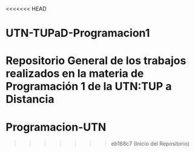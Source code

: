 <<<<<<< HEAD
# UTN-TUPaD-Programacion1
Repositorio General de los trabajos realizados en la materia de Programación 1 de la UTN:TUP a Distancia
=======
# Programacion-UTN
>>>>>>> eb188c7 (Inicio del Repositorio)
